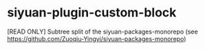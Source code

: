 # siyuan-plugin-custom-block
[READ ONLY] Subtree split of the siyuan-packages-monorepo (see https://github.com/Zuoqiu-Yingyi/siyuan-packages-monorepo)
